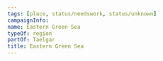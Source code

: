 ```yaml
---
tags: [place, status/needswork, status/unknown]
campaignInfo:
name: Eastern Green Sea
typeOf: region
partOf: Taelgar
title: Eastern Green Sea
---
```

